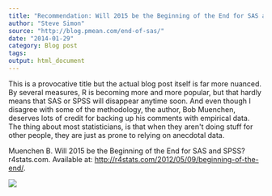 ```yaml
---
title: "Recommendation: Will 2015 be the Beginning of the End for SAS and SPSS?"
author: "Steve Simon"
source: "http://blog.pmean.com/end-of-sas/"
date: "2014-01-29"
category: Blog post
tags: 
output: html_document
---
```


This is a provocative title but the actual blog post itself is far more
nuanced. By several measures, R is becoming more and more popular, but
that hardly means that SAS or SPSS will disappear anytime soon. And even
though I disagree with some of the methodology, the author, Bob
Muenchen, deserves lots of credit for backing up his comments with
empirical data. The thing about most statisticians, is that when they
aren't doing stuff for other people, they are just as prone to relying
on anecdotal data.

<!---More--->

Muenchen B. Will 2015 be the Beginning of the End for SAS and SPSS?
r4stats.com. Available at:
<http://r4stats.com/2012/05/09/beginning-of-the-end/>.

![](../../web/images/end-of-sas01.png)




